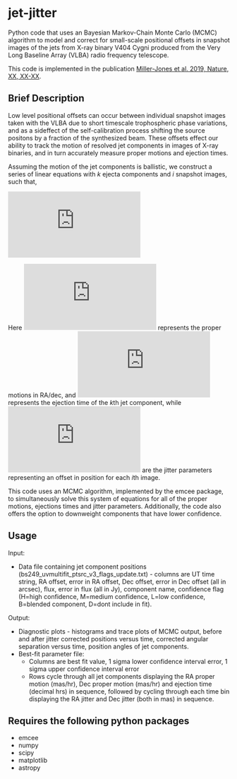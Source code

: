 # jet-jitter
Python code that uses an Bayesian Markov-Chain Monte Carlo (MCMC) algorithm to model and correct for small-scale positional offsets in snapshot images of the jets from X-ray binary V404 Cygni produced from the Very Long Baseline Array (VLBA) radio frequency telescope.

This code is implemented in the publication [Miller-Jones et al. 2019, Nature, XX, XX-XX]().

## Brief Description
Low level positional offsets can occur between individual snapshot images taken with the VLBA due to short timescale trophospheric phase variations, and as a sideffect of the self-calibration process shifting the source positons by a fraction of the synthesized beam. These offsets effect our ability to track the motion of resolved jet components in images of X-ray binaries, and in turn accurately measure proper motions and ejection times.

Assuming the motion of the jet components is ballistic, we construct a series of linear equations with *k* ejecta components and *i* snapshot images, such that,

![equation](https://latex.codecogs.com/gif.latex?%5Cbegin%7Balign%7D%5Cnonumber%20%7B%5Crm%20RA%7D_%7Bik%7D%26%3D%5Cmu_%7B%7B%5Crm%20ra%7D%2Ck%7D%28t_i-t_%7B%7B%5Crm%20ej%7D%2Ck%7D%29&plus;J_%7B%7B%5Crm%20ra%7D%2Ci%7D%2C%5C%5C%5Cnonumber%20%26%5C%2C%5C%2C%5C%2C%5C%2C%5C%2C%5C%2C%5C%2C%5C%2C%5C%2C%5C%2C%5C%2C%5C%2C%5C%2C%5C%2C%5C%2C%5C%2C%5C%2C%5C%2C%5C%2C%5C%2C%7B%5Crm%20and%7D%5C%5C%5Cnonumber%20%7B%5Crm%20Dec%7D_%7Bik%7D%26%3D%5Cmu_%7B%7B%5Crm%20dec%7D%2Ck%7D%28t_i-t_%7B%7B%5Crm%20ej%7D%2Ck%7D%29&plus;J_%7B%7B%5Crm%20dec%7D%2Ci%7D.%5C%5C%5Cnonumber%20%5Cend%7Balign%7D)

Here ![equation](https://latex.codecogs.com/gif.latex?%5Cmu_%7B%7B%5Crm%20ra/dec%7D%2Ck%7D) represents the proper motions in RA/dec, and ![equation](https://latex.codecogs.com/gif.latex?t_%7B%7B%5Crm%20ej%7D%2Ck%7D) represents the ejection time of the *k*th jet component, while ![equation](https://latex.codecogs.com/gif.latex?J_%7B%7B%5Crm%20ra/dec%7D%2Ci%7D) are the jitter parameters representing an offset in position for each *i*th image.

This code uses an MCMC algorithm, implemented by the emcee package, to simultaneously solve this system of equations for all of the proper motions, ejections times and jitter parameters. Additionally, the code also offers the option to downweight components that have lower confidence.

## Usage
Input: 
* Data file containing jet component positions (bs249_uvmultifit_ptsrc_v3_flags_update.txt) - columns are UT time string, RA offset, error in RA offset, Dec offset, error in Dec offset (all in arcsec), flux, error in flux (all in Jy), component name, confidence flag (H=high confidence, M=medium confidence, L=low confidence, B=blended component, D=dont include in fit). 

Output:
* Diagnostic plots - histograms and trace plots of MCMC output, before and after jitter corrected positions versus time, corrected angular separation versus time, position angles of jet components.
* Best-fit parameter file:
  * Columns are best fit value, 1 sigma lower confidence interval error, 1 sigma upper confidence interval error
  * Rows cycle through all jet components displaying the RA proper motion (mas/hr), Dec proper motion (mas/hr) and ejection time (decimal hrs) in sequence, followed by cycling through each time bin displaying the RA jitter and Dec jitter (both in mas) in sequence.

## Requires the following python packages
* emcee
* numpy
* scipy
* matplotlib
* astropy
